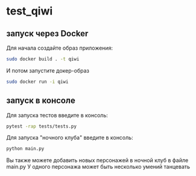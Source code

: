 # test_qiwi

## запуск через Docker
Для начала создайте образ приложения:
```sh
sudo docker build . -t qiwi
```
И потом запустите докер-образ
```sh
sudo docker run -i qiwi
```

## запуск в консоле
Для запуска тестов введите в консоль:

```sh
pytest -rap tests/tests.py
```

Для запуска "ночного клуба" введите в консоль:

```sh
python main.py
```

Вы также можете добавить новых персонажей в ночной клуб в файле main.py
У одного персонажа может быть несколько умений танцевать 